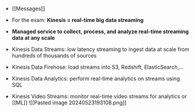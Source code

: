 - [[Messages]]
- For the exam: **Kinesis = real-time big data streaming**
- **Managed service to collect, process, and analyze real-time streaming data at any scale**

- Kinesis Data Streams: low latency streaming to ingest data at scale from hundreds of thousands of sources
- Kinesis Data Firehose: load streams into S3, Redshift, ElasticSearch,...
- Kinesis Data Analytics: perform real-time analytics on streams using SQL
- Kinesis Video Streams: monitor real-time video streams for analytics or [[ML]]
![[Pasted image 20240523193108.png]]
